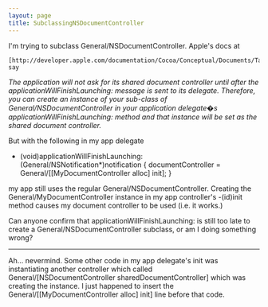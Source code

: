 ```yaml
---
layout: page
title: SubclassingNSDocumentController
---
```


I'm trying to subclass General/NSDocumentController. Apple's docs at

    [http://developer.apple.com/documentation/Cocoa/Conceptual/Documents/Tasks/General/SubclassController.html] say

*The application will not ask for its shared document controller until after the applicationWillFinishLaunching: message is sent to its delegate. Therefore, you can create an instance of your sub-class of General/NSDocumentController in your application delegate�s applicationWillFinishLaunching: method and that instance will be set as the shared document controller.*

But with the following in my app delegate

    

- (void)applicationWillFinishLaunching:(General/NSNotification*)notification 
{
    documentController = General/[[MyDocumentController alloc] init];
}



my app still uses the regular General/NSDocumentController. Creating the General/MyDocumentController instance in my app controller's     -(id)init method causes my document controller to be used (i.e. it works.)

Can anyone confirm that     applicationWillFinishLaunching: is still too late to create a General/NSDocumentController subclass, or am I doing something wrong?

----

Ah... nevermind. Some other code in my app delegate's init was instantiating another controller which called     General/[NSDocumentController sharedDocumentController] which was creating the instance. I just happened to insert the     General/[[MyDocumentController alloc] init] line before that code.

